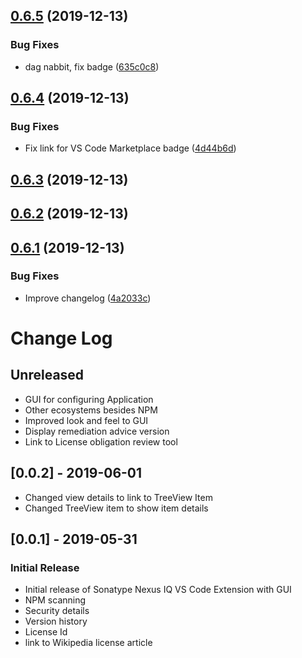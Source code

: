 ## [0.6.5](https://github.com/sonatype-nexus-community/vscode-iq-plugin/compare/v0.6.4...v0.6.5) (2019-12-13)


### Bug Fixes

* dag nabbit, fix badge ([635c0c8](https://github.com/sonatype-nexus-community/vscode-iq-plugin/commit/635c0c8edc8ea0022a1f10d0366c193e17b0430f))

## [0.6.4](https://github.com/sonatype-nexus-community/vscode-iq-plugin/compare/v0.6.3...v0.6.4) (2019-12-13)


### Bug Fixes

* Fix link for VS Code Marketplace badge ([4d44b6d](https://github.com/sonatype-nexus-community/vscode-iq-plugin/commit/4d44b6d5b7df9966b22d740ba39da56872b9cb51))

## [0.6.3](https://github.com/sonatype-nexus-community/vscode-iq-plugin/compare/v0.6.2...v0.6.3) (2019-12-13)

## [0.6.2](https://github.com/sonatype-nexus-community/vscode-iq-plugin/compare/v0.6.1...v0.6.2) (2019-12-13)

## [0.6.1](https://github.com/sonatype-nexus-community/vscode-iq-plugin/compare/v0.6.0...v0.6.1) (2019-12-13)


### Bug Fixes

* Improve changelog ([4a2033c](https://github.com/sonatype-nexus-community/vscode-iq-plugin/commit/4a2033cc13e7742a63d475c2f4c6ae4a008167b6))

# Change Log
## Unreleased
- GUI for configuring Application
- Other ecosystems besides NPM
- Improved look and feel to GUI
- Display remediation advice version
- Link to License obligation review tool

## [0.0.2] - 2019-06-01
- Changed view details to link to TreeView Item
- Changed TreeView item to show item details

## [0.0.1] - 2019-05-31
### Initial Release
- Initial release of Sonatype Nexus IQ VS Code Extension with GUI
- NPM scanning
- Security details
- Version history
- License Id
- link to Wikipedia license article
